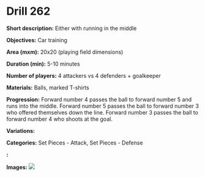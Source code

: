 # Drill 262

**Short description:**
Either with running in the middle

**Objectives:**
Car training

**Area (mxm):**
20x20 (playing field dimensions)

**Duration (min):**
5-10 minutes

**Number of players:**
4 attackers vs 4 defenders + goalkeeper

**Materials:**
Balls, marked T-shirts

**Progression:**
Forward number 4 passes the ball to forward number 5 and runs into the middle. Forward number 5 passes the ball to forward number 3 who offered themselves down the line. Forward number 3 passes the ball to forward number 4 who shoots at the goal.

**Variations:**


**Categories:**
Set Pieces - Attack, Set Pieces - Defense

**:**


**Images:**
![](https://www.coachingfutsal.com/\images\fbd1710f6b53f8a4bc671516d9cd1a61bcc75626def0e5b93e9280f4e5ab05e33bd3afa4fccf6d717f0aaff7633947e5e17f23d5b4ac143aa5d028bab6f4a3814dc070b67d197.jpg)

